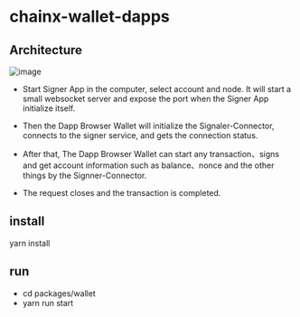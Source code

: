 # chainx-wallet-dapps

## Architecture

![image](https://github.com/chainx-org/chainx-wallet-dapps/tree/feature/document/images/architecture.png)

- Start Signer App in the computer, select account and node. It will start a small websocket server and expose the port when the Signer App initialize itself.
- Then the Dapp Browser Wallet will initialize the Signaler-Connector, connects to the signer service, and gets the connection status.

- After that, The Dapp Browser Wallet can start any transaction、signs and get account information such as balance、nonce and the other things by the Signner-Connector.
- The request closes and the transaction is completed.

## install

yarn install

## run

- cd packages/wallet
- yarn run start
